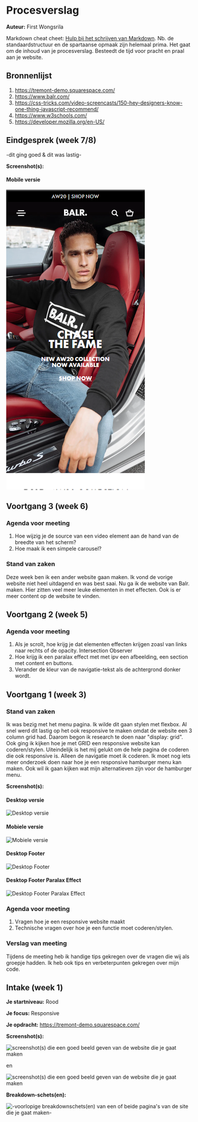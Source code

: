 # Procesverslag
**Auteur:** First Wongsrila

Markdown cheat cheet: [Hulp bij het schrijven van Markdown](https://github.com/adam-p/markdown-here/wiki/Markdown-Cheatsheet). Nb. de standaardstructuur en de spartaanse opmaak zijn helemaal prima. Het gaat om de inhoud van je procesverslag. Besteedt de tijd voor pracht en praal aan je website.



## Bronnenlijst
1. https://tremont-demo.squarespace.com/
2. https://www.balr.com/
3. https://css-tricks.com/video-screencasts/150-hey-designers-know-one-thing-javascript-recommend/
4. https://www.w3schools.com/
5. https://developer.mozilla.org/en-US/



## Eindgesprek (week 7/8)

-dit ging goed & dit was lastig-

**Screenshot(s):**
#### Mobile versie
![Mobile versie](assets/GitHub/screenshot-1.png)



## Voortgang 3 (week 6)

### Agenda voor meeting

1. Hoe wijzig je de source van een video element aan de hand van de breedte van het scherm?
2. Hoe maak ik een simpele carousel?

### Stand van zaken
Deze week ben ik een ander website gaan maken. Ik vond de vorige website niet heel uitdagend en was best saai. Nu ga ik de website van Balr. maken. Hier zitten veel meer leuke elementen in met effecten. Ook is er meer content op de website te vinden.



## Voortgang 2 (week 5)

### Agenda voor meeting

1. Als je scrolt, hoe krijg je dat elementen effecten krijgen zoasl van links naar rechts of de opacity.
    Intersection Observer
2. Hoe krijg ik een paralax effect met met ipv een afbeelding, een section met content en buttons.
3. Verander de kleur van de navigatie-tekst als de achtergrond donker wordt.



## Voortgang 1 (week 3)

### Stand van zaken

Ik was bezig met het menu pagina. Ik wilde dit gaan stylen met flexbox. Al snel werd dit lastig op het ook responsive te maken omdat de website een 3 column grid had. Daarom begon ik research te doen naar "display: grid". Ook ging ik kijken hoe je met GRID een responsive website kan coderen/stylen. Uiteindelijk is het mij gelukt om de hele pagina de coderen die ook responsive is. Alleen de navigatie moet ik coderen. Ik moet nog iets meer onderzoek doen naar hoe je een responsive hamburger menu kan maken. Ook wil ik gaan kijken wat mijn alternatieven zijn voor de hamburger menu. 

**Screenshot(s):**
#### Desktop versie
![Desktop versie](images/voortgang_1_ss_1.png)
#### Mobiele versie
![Mobiele versie](images/voortgang_1_ss_2.png)
#### Desktop Footer
![Desktop Footer](images/voortgang_1_ss_3.png)
#### Desktop Footer Paralax Effect
![Desktop Footer Paralax Effect](images/voortgang_1_ss_4.png)

### Agenda voor meeting

1. Vragen hoe je een responsive website maakt
2. Technische vragen over hoe je een functie moet coderen/stylen.

### Verslag van meeting

Tijdens de meeting heb ik handige tips gekregen over de vragen die wij als groepje hadden. Ik heb ook tips en verbeterpunten gekregen over mijn code.



## Intake (week 1)

**Je startniveau:** Rood

**Je focus:** Responsive

**Je opdracht:** https://tremont-demo.squarespace.com/

**Screenshot(s):**

![screenshot(s) die een goed beeld geven van de website die je gaat maken](images/ss_home.png)

en

![screenshot(s) die een goed beeld geven van de website die je gaat maken](images/ss_menu.png)

**Breakdown-schets(en):**

![-voorlopige breakdownschets(en) van een of beide pagina's van de site die je gaat maken-](images/breakdown-schets.png)

